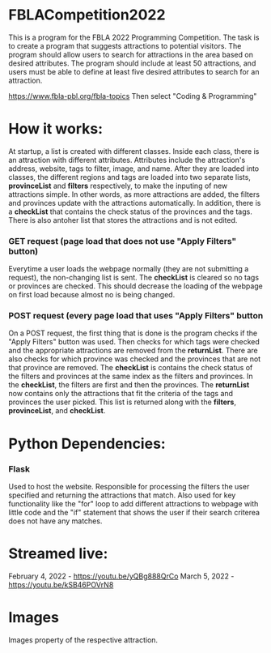 # FBLACompetition2022

This is a program for the FBLA 2022 Programming Competition. The task is to create a program that suggests attractions to potential visitors. The program should allow users to search for attractions in the area based on desired attributes. The program should include at least 50 attractions, and users must be able to define at least five desired attributes to search for an attraction.

https://www.fbla-pbl.org/fbla-topics Then select "Coding & Programming"

# How it works:

At startup, a list is created with different classes. Inside each class, there is an attraction with different attributes. Attributes include the attraction's address, website, tags to filter, image, and name. After they are loaded into classes, the different regions and tags are loaded into two separate lists, <b>provinceList</b> and <b>filters</b> respectively, to make the inputing of new attractions simple. In other words, as more attractions are added, the filters and provinces update with the attractions automatically. In addition, there is a <b>checkList</b> that contains the check status of the provinces and the tags. There is also antoher list that stores the attractions and is not edited.

<h3>GET request (page load that does not use "Apply Filters" button)</h3>
Everytime a user loads the webpage normally (they are not submitting a request), the non-changing list is sent. The <b>checkList</b> is cleared so no tags or provinces are checked. This should decrease the loading of the webpage on first load because almost no is being changed. 

<h3>POST request (every page load that uses "Apply Filters" button</h3>
On a POST request, the first thing that is done is the program checks if the "Apply Filters" button was used. Then checks for which tags were checked and the appropriate attractions are removed from the <b>returnList</b>. There are also checks for which province was checked and the provinces that are not that province are removed. The <b>checkList</b> is contains the check status of the filters and provinces at the same index as the filters and provinces. In the <b>checkList</b>, the filters are first and then the provinces. The <b>returnList</b> now contains only the attractions that fit the criteria of the tags and provinces the user picked. This list is returned along with the <b>filters</b>, <b>provinceList</b>, and <b>checkList</b>.

# Python Dependencies:

<h3>Flask</h3>
Used to host the website. Responsible for processing the filters the user specified and returning the attractions that match. Also used for key functionality like the "for" loop to add different attractions to webpage with little code and the "if" statement that shows the user if their search criterea does not have any matches.

# Streamed live:

February 4, 2022 - https://youtu.be/yQBg888QrCo
March 5, 2022 - https://youtu.be/kSB46POVrN8


# Images

Images property of the respective attraction.
